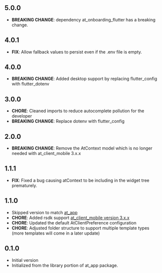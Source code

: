 ## 5.0.0

- **BREAKING CHANGE**: dependency at_onboarding_flutter has a breaking change.

## 4.0.1

- **FIX**: Allow fallback values to persist even if the .env file is empty.

## 4.0.0

- **BREAKING CHANGE**: Added desktop support by replacing flutter_config with flutter_dotenv

## 3.0.0

- **CHORE**: Cleaned imports to reduce autocomplete pollution for the developer
- **BREAKING CHANGE**: Replace dotenv with flutter_config

## 2.0.0

- **BREAKING CHANGE**: Remove the AtContext model which is no longer needed with at_client_mobile 3.x.x

## 1.1.1

- **FIX**: Fixed a bug causing atContext to be including in the widget tree prematurely.

## 1.1.0

- Skipped version to match [at_app](https://pub.dev/packages/at_app)
- **CHORE**: Added rsdk support [at_client_mobile version 3.x.x](https://pub.dev/packages/at_client_mobile)
- **CHORE**: Updated the default AtClientPreference configuration
- **CHORE**: Adjusted folder structure to support multiple template types (more templates will come in a later update)

## 0.1.0

- Initial version
- Initialized from the library portion of at_app package.
